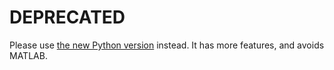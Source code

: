 # DEPRECATED

Please use [the new Python version](https://github.com/nicola-sorace/python-turbine-blade-designer) instead. It has more features, and avoids MATLAB.
